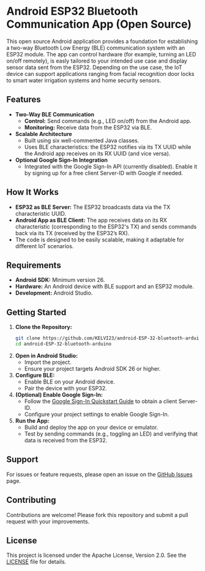 # Android ESP32 Bluetooth Communication App (Open Source)

This open source Android application provides a foundation for establishing a two-way Bluetooth Low Energy (BLE) communication system with an ESP32 module. The app can control hardware (for example, turning an LED on/off remotely), is easly tailored to your intended use case and display sensor data sent from the ESP32. Depending on the use case, the IoT device can support applications ranging from facial recognition door locks to smart water irrigation systems and home security sensors.

## Features

- **Two-Way BLE Communication**
  - **Control:** Send commands (e.g., LED on/off) from the Android app.
  - **Monitoring:** Receive data from the ESP32 via BLE.
- **Scalable Architecture**
  - Built using six well-commented Java classes.
  - Uses BLE characteristics: the ESP32 notifies via its TX UUID while the Android app receives on its RX UUID (and vice versa).
- **Optional Google Sign-In Integration**
  - Integrated with the Google Sign-In API (currently disabled). Enable it by signing up for a free client Server-ID with Google if needed.

## How It Works

- **ESP32 as BLE Server:** The ESP32 broadcasts data via the TX characteristic UUID.
- **Android App as BLE Client:** The app receives data on its RX characteristic (corresponding to the ESP32's TX) and sends commands back via its TX (received by the ESP32’s RX).
- The code is designed to be easily scalable, making it adaptable for different IoT scenarios.

## Requirements

- **Android SDK:** Minimum version 26.
- **Hardware:** An Android device with BLE support and an ESP32 module.
- **Development:** Android Studio.

## Getting Started

1. **Clone the Repository:**
   ```bash
   git clone https://github.com/KELVI23/android-ESP-32-bluetooth-arduino.git
   cd android-ESP-32-bluetooth-arduino
2. **Open in Android Studio:**
   - Import the project.
   - Ensure your project targets Android SDK 26 or higher.
3. **Configure BLE:**
   - Enable BLE on your Android device.
   - Pair the device with your ESP32.
4. **(Optional) Enable Google Sign-In:**
   - Follow the [Google Sign-In Quickstart Guide](https://developers.google.com/identity/sign-in/android/start) to obtain a client Server-ID.
   - Configure your project settings to enable Google Sign-In.
5. **Run the App:**
   - Build and deploy the app on your device or emulator.
   - Test by sending commands (e.g., toggling an LED) and verifying that data is received from the ESP32.


## Support

For issues or feature requests, please open an issue on the [GitHub Issues](https://github.com/KELVI23/android-ESP-32-bluetooth-arduino/issues) page.

## Contributing

Contributions are welcome! Please fork this repository and submit a pull request with your improvements.

## License

This project is licensed under the Apache License, Version 2.0. See the [LICENSE](LICENSE) file for details.
